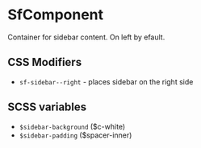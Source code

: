 # SfComponent

Container for sidebar content. On left by efault.

## CSS Modifiers

- `sf-sidebar--right` - places sidebar on the right side

## SCSS variables

- `$sidebar-background` ($c-white)
- `$sidebar-padding` ($spacer-inner)


